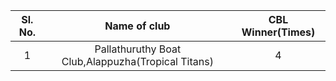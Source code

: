 | Sl. No.| Name of club|CBL Winner(Times) |
| :-------------: |:-------------:| :-----:|   
|1|Pallathuruthy Boat Club,Alappuzha(Tropical Titans)|4|
